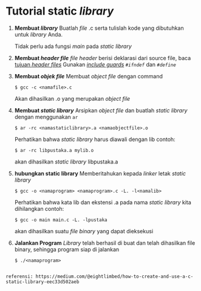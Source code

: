 Tutorial static _library_
=======================

1. **Membuat _library_**
    Buatlah _file_ <namafile>.c serta tulislah kode yang dibutuhkan untuk _library_ Anda.
    
    Tidak perlu ada fungsi _main_ pada _static library_

2. **Membuat _header file_**
    _file header_ berisi deklarasi dari source file, baca [tujuan _header files_](https://stackoverflow.com/questions/11527528/confused-about-the-actual-purpose-of-header-files-in-c)
    Gunakan [_include guards_](https://stackoverflow.com/questions/1653958/why-are-ifndef-and-define-used-in-c-header-files) _```#ifndef```_ dan _```#define```_

3. **Membuat _objek file_**
    Membuat _object file_ dengan command
    ```
    $ gcc -c <namafile>.c
    ```
    Akan dihasilkan <namafile>.o yang merupakan _object file_
    
4. **Membuat _static library_**
    Arsipkan _object file_ dan buatlah _static library_ dengan menggunakan ``ar``
    ```
    $ ar -rc <namastaticlibrary>.a <namaobjectfile>.o
    ```
    Perhatikan bahwa _static library_ harus diawali dengan lib
    contoh:
    ```
    $ ar -rc libpustaka.a mylib.o
    ```
    akan dihasilkan _static library_ libpustaka.a
    
5. **hubungkan static library**
    Memberitahukan kepada _linker_ letak _static library_
    ```
    $ gcc -o <namaprogram> <namaprogram>.c -L. -l<namalib>
    ```
    
    Perhatikan bahwa kata lib dan ekstensi .a pada nama _static library_ kita dihilangkan
    contoh:
    ```
    $ gcc -o main main.c -L. -lpustaka
    ```
    akan dihasilkan suatu _file binary_ yang dapat dieksekusi
6. **Jalankan Program**
    _Library_ telah berhasil di buat dan telah dihasilkan file binary, sehingga program siap di jalankan

    ```
    $ ./<namaprogram>
  ```

referensi: https://medium.com/@eightlimbed/how-to-create-and-use-a-c-static-library-eec33d502aeb
